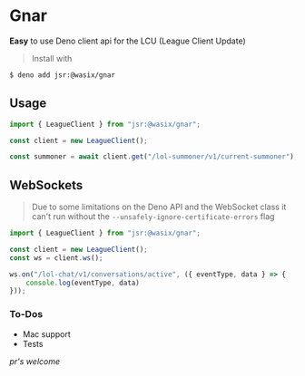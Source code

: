 # Gnar

**Easy** to use Deno client api for the LCU (League Client Update)

> Install with

```bash
$ deno add jsr:@wasix/gnar
```

## Usage

```typescript
import { LeagueClient } from "jsr:@wasix/gnar";

const client = new LeagueClient();

const summoner = await client.get("/lol-summoner/v1/current-summoner");
```

## WebSockets

> Due to some limitations on the Deno API and the WebSocket class it can't run
> without the `--unsafely-ignore-certificate-errors` flag

```typescript
import { LeagueClient } from "jsr:@wasix/gnar";

const client = new LeagueClient();
const ws = client.ws();

ws.on("/lol-chat/v1/conversations/active", ({ eventType, data } => {
    console.log(eventType, data)
}));
```

### To-Dos

- Mac support
- Tests

_pr's welcome_
